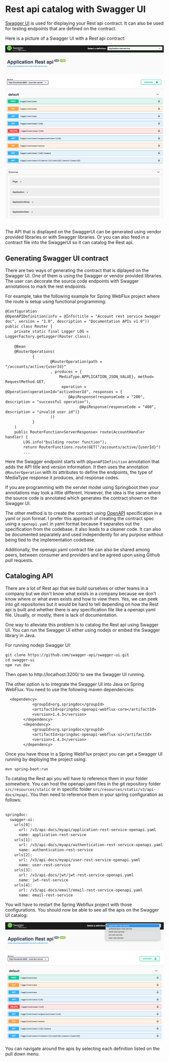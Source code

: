 # Rest api catalog with Swagger UI
[Swagger UI](https://swagger.io/tools/swagger-ui/) is used for displaying your Rest api contract.  It can also be used for testing endpoints that are defined on the contract.   


Here is a picture of a Swagger UI with a Rest api contract:


![Swagger UI with a Rest api](images/swagger.png)

<br/>
The API that is displayed on the SwaggerUI can be generated using vendor provided libraries or with Swagger libraries.  Or you can also feed in a contract file into the SwaggerUI so it can catalog the Rest api.  


## Generating Swagger UI contract 
There are two ways of generating the contract that is diplayed on the Swagger UI.  One of them is using the Swagger or vendor provided libraries.  The user can decorate the source code endpoints with Swagger annotations to mark the rest endpoints.  


For example, take the following example for Spring WebFlux project where the route is setup using functional programming:


```
@Configuration
@OpenAPIDefinition(info = @Info(title = "Account rest service Swagger doc", version = "1.0", description = "Documentation APIs v1.0"))
public class Router {
    private static final Logger LOG = LoggerFactory.getLogger(Router.class);

    @Bean
    @RouterOperations(
            {
                    @RouterOperation(path = "/accounts/active/{userId}"
                    , produces = {
                        MediaType.APPLICATION_JSON_VALUE}, method= RequestMethod.GET,
                         operation = @Operation(operationId="activeUserId", responses = {
                            @ApiResponse(responseCode = "200", description = "successful operation"),
                                 @ApiResponse(responseCode = "400", description = "invalid user id")}
                    ))
            }
    )
    public RouterFunction<ServerResponse> route(AccountHandler handler) {
        LOG.info("building router function");
        return RouterFunctions.route(GET("/accounts/active/{userId}")
        ...

```
Here the Swagger endpoint starts with `@OpenAPIDefinition` annotation that adds the API title and version information.  It then uses the annotation `@RouterOperation` with its attributes to define the endpoints, the type of MediaType response it produces, and response codes.

If you are programming with the servlet model using Springboot then your annotations may look a little different.  However, the idea is the same where the source code is annotated which generates the contract shown on the Swagger UI.


The other method is to create the contract using [OpenAPI](https://www.openapis.org/) specification in a yaml or json format.  I prefer this approach of creating the contract spec using a `openapi.yaml` in yaml format because it separates out the specification from the codebase.  It also leads to a cleaner code.   It can also be documented separately and used independently for any purpose without being tied to the implementation codebase. 

Additionally, the openapi.yaml contract file can also be shared among peers, between consumer and providers and be agreed upon using Github pull requests.  


## Cataloging API
There are a lot of Rest api that we build ourselves or other teams in a company but we don't know what exists in a company because we don't know where or what even exists and how to view them.  Yes, we can peek into git repositories but it would be hard to tell depending on how the Rest api is built and whether there is any specification file like a openapi.yaml file.  Usually, or mostly, there is lack of documentation.


One way to alleviate this problem is to catalog the Rest api using Swagger UI.   You can run the Swagger UI either using nodejs or embed the Swagger library in Java.

For running nodejs Swagger UI:
```
git clone https://github.com/swagger-api/swagger-ui.git
cd swagger-ui
npm run dev
```
Then open to http://localhost:3200/ to see the Swagger UI running.

The other option is to integrate the Swagger UI into Java on Spring WebFlux.  You need to use the following maven dependencies:
```
  <dependency>
            <groupId>org.springdoc</groupId>
            <artifactId>springdoc-openapi-webflux-core</artifactId>
            <version>1.4.3</version>
        </dependency>
        <dependency>
            <groupId>org.springdoc</groupId>
            <artifactId>springdoc-openapi-webflux-ui</artifactId>
            <version>1.4.3</version>
        </dependency>
```

Once you have those in a Spring WebFlux project you can get a Swagger UI running by deploying the project using:
```
mvn spring-boot:run
```

To catalog the Rest api you will have to reference them in your folder somewhere. You can host the openapi.yaml files in the git repository folder `src/resources/static` or in specific folder `src/resources/static/v3/api-docs/myapi`.  You then need to reference them in your spring configuration as follows:

```

springdoc:
  swagger-ui:
    urls[0]:
      url: /v3/api-docs/myapi/application-rest-service-openapi.yaml
      name: application-rest-service
    urls[1]:
      url: /v3/api-docs/myapi/authentication-rest-service-openapi.yaml
      name: authentication-rest-service
    urls[2]:
      url: /v3/api-docs/myapi/user-rest-service-openapi.yaml
      name: user-rest-service
    urls[3]:
      url: /v3/api-docs/jwt/jwt-rest-service-openapi.yaml
      name: jwt-rest-service
    urls[4]:
      url: /v3/api-docs/email/email-rest-service-openapi.yaml
      name: email-rest-service
```

You will have to restart the Spring Webflux project with those configurations.  You should now be able to see all the apis on the Swagger UI catalog:


![swaggerui-run-locally-example](images/swagger-catalogue-api.png)


You can navigate around the apis by selecting each definition listed on the pull down menu. 
